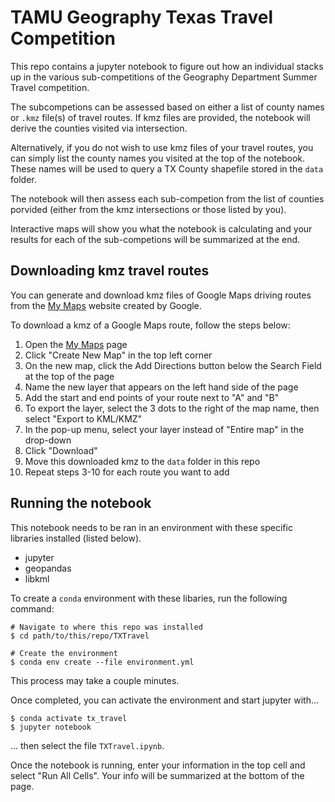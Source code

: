 # TAMU Geography Texas Travel Competition

This repo contains a jupyter notebook to figure out how an individual stacks up in the various sub-competitions of the Geography Department Summer Travel competition. 

The subcompetions can be assessed based on either a list of county names or `.kmz` file(s) of travel routes.
If kmz files are provided, the notebook will derive the counties visited via intersection.

Alternatively, if you do not wish to use kmz files of your travel routes, you can simply list the county names you visited at the top of the notebook. 
These names will be used to query a TX County shapefile stored in the `data` folder. 

The notebook will then assess each sub-competion from the list of counties porvided (either from the kmz intersections or those listed by you). 

Interactive maps will show you what the notebook is calculating and your results for each of the sub-competions will be summarized at the end.  

## Downloading kmz travel routes
You can generate and download kmz files of Google Maps driving routes from the [My Maps](https://www.google.com/maps/d/) website created by Google. 

To download a kmz of a Google Maps route, follow the steps below:
1. Open the [My Maps](https://www.google.com/maps/d/) page
2. Click "Create New Map" in the top left corner
3. On the new map, click the Add Directions button below the Search Field at the top of the page
4. Name the new layer that appears on the left hand side of the page
5. Add the start and end points of your route next to "A" and "B"
6. To export the layer, select the 3 dots to the right of the map name, then select "Export to KML/KMZ"
7. In the pop-up menu, select your layer instead of "Entire map" in the drop-down
8. Click "Download"
9. Move this downloaded kmz to the `data` folder in this repo
10. Repeat steps 3-10 for each route you want to add

## Running the notebook
This notebook needs to be ran in an environment with these specific libraries installed (listed below).
- jupyter
- geopandas
- libkml

To create a `conda` environment with these libaries, run the following command:

```shell
# Navigate to where this repo was installed
$ cd path/to/this/repo/TXTravel 

# Create the environment
$ conda env create --file environment.yml
```
This process may take a couple minutes.

Once completed, you can activate the environment and start jupyter with...
```shell
$ conda activate tx_travel
$ jupyter notebook
```
... then select the file `TXTravel.ipynb`.

Once the notebook is running, enter your information in the top cell and select "Run All Cells". 
Your info will be summarized at the bottom of the page.

